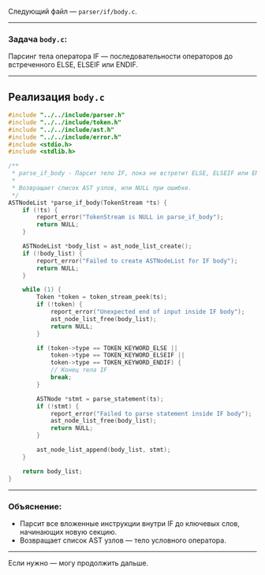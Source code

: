 Следующий файл — `parser/if/body.c`.

---

### Задача `body.c`:

Парсинг тела оператора IF — последовательности операторов до встреченного ELSE, ELSEIF или ENDIF.

---

## Реализация `body.c`

```c
#include "../../include/parser.h"
#include "../../include/token.h"
#include "../../include/ast.h"
#include "../../include/error.h"
#include <stdio.h>
#include <stdlib.h>

/**
 * parse_if_body - Парсит тело IF, пока не встретит ELSE, ELSEIF или ENDIF.
 *
 * Возвращает список AST узлов, или NULL при ошибке.
 */
ASTNodeList *parse_if_body(TokenStream *ts) {
    if (!ts) {
        report_error("TokenStream is NULL in parse_if_body");
        return NULL;
    }

    ASTNodeList *body_list = ast_node_list_create();
    if (!body_list) {
        report_error("Failed to create ASTNodeList for IF body");
        return NULL;
    }

    while (1) {
        Token *token = token_stream_peek(ts);
        if (!token) {
            report_error("Unexpected end of input inside IF body");
            ast_node_list_free(body_list);
            return NULL;
        }

        if (token->type == TOKEN_KEYWORD_ELSE ||
            token->type == TOKEN_KEYWORD_ELSEIF ||
            token->type == TOKEN_KEYWORD_ENDIF) {
            // Конец тела IF
            break;
        }

        ASTNode *stmt = parse_statement(ts);
        if (!stmt) {
            report_error("Failed to parse statement inside IF body");
            ast_node_list_free(body_list);
            return NULL;
        }

        ast_node_list_append(body_list, stmt);
    }

    return body_list;
}
```

---

### Объяснение:

* Парсит все вложенные инструкции внутри IF до ключевых слов, начинающих новую секцию.
* Возвращает список AST узлов — тело условного оператора.

---

Если нужно — могу продолжить дальше.
